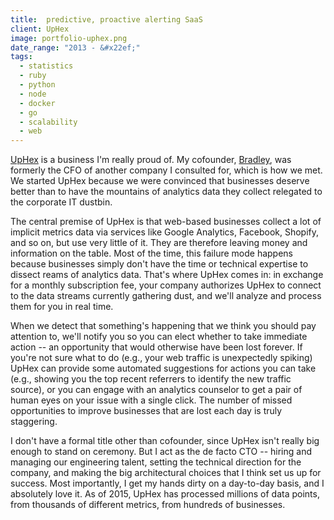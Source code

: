```yaml
---
title:  predictive, proactive alerting SaaS
client: UpHex
image: portfolio-uphex.png
date_range: "2013 - &#x22ef;"
tags:
  - statistics
  - ruby
  - python
  - node
  - docker
  - go
  - scalability
  - web
---
```


[UpHex](http://uphex.com) is a business I'm really proud of. My cofounder, [Bradley](https://twitter.com/justthekipp), was formerly the CFO of another company I consulted for, which is how we met. We started UpHex because we were convinced that businesses deserve better than to have the mountains of analytics data they collect relegated to the corporate IT dustbin.

The central premise of UpHex is that web-based businesses collect a lot of implicit metrics data via services like Google Analytics, Facebook, Shopify, and so on, but use very little of it. They are therefore leaving money and information on the table. Most of the time, this failure mode happens because businesses simply don't have the time or technical expertise to dissect reams of analytics data. That's where UpHex comes in: in exchange for a monthly subscription fee, your company authorizes UpHex to connect to the data streams currently gathering dust, and we'll analyze and process them for you in real time.

When we detect that something's happening that we think you should pay attention to, we'll notify you so you can elect whether to take immediate action -- an opportunity that would otherwise have been lost forever. If you're not sure what to do (e.g., your web traffic is unexpectedly spiking) UpHex can provide some automated suggestions for actions you can take (e.g., showing you the top recent referrers to identify the new traffic source), or you can engage with an analytics counselor to get a pair of human eyes on your issue with a single click. The number of missed opportunities to improve businesses that are lost each day is truly staggering.

I don't have a formal title other than cofounder, since UpHex isn't really big enough to stand on ceremony. But I act as the de facto CTO -- hiring and managing our engineering talent, setting the technical direction for the company, and making the big architectural choices that I think set us up for success. Most importantly, I get my hands dirty on a day-to-day basis, and I absolutely love it. As of 2015, UpHex has processed millions of data points, from thousands of different metrics, from hundreds of businesses.